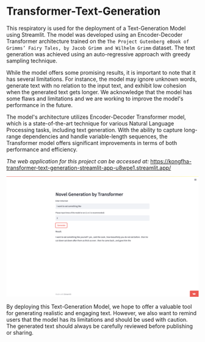 # Transformer-Text-Generation
This respiratory is used for the deployment of a Text-Generation Model using Streamlit. The model was developed using an Encoder-Decoder Transformer architecture trained on the `The Project Gutenberg eBook of Grimms’ Fairy Tales, by Jacob Grimm and Wilhelm Grimm` dataset. The text generation was achieved using an auto-regressive approach with greedy sampling technique.

While the model offers some promising results, it is important to note that it has several limitations. For instance, the model may ignore unknown words, generate text with no relation to the input text, and exhibit low cohesion when the generated text gets longer. We acknowledge that the model has some flaws and limitations and we are working to improve the model's performance in the future.

The model's architecture utilizes Encoder-Decoder Transformer model, which is a state-of-the-art technique for various Natural Language Processing tasks, including text generation. With the ability to capture long-range dependencies and handle variable-length sequences, the Transformer model offers significant improvements in terms of both performance and efficiency.

*The web application for this project can be accessed at:*
https://kongfha-transformer-text-generation-streamlit-app-u8wpe1.streamlit.app/

![Image of the web application](https://github.com/Kongfha/Transformer-Text-Generation/blob/main/Screenshot%202566-02-17%20at%2021.11.50?raw=true)

By deploying this Text-Generation Model, we hope to offer a valuable tool for generating realistic and engaging text. However, we also want to remind users that the model has its limitations and should be used with caution. The generated text should always be carefully reviewed before publishing or sharing.




